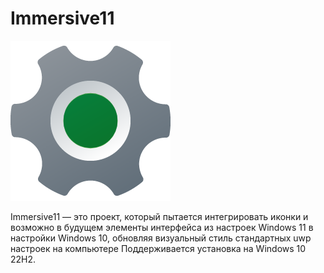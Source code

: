 # Immersive11
![Иконка](greensettings.png)

Immersive11 — это проект, который пытается интегрировать иконки и возможно в будущем элементы интерфейса из настроек Windows 11 в настройки Windows 10, обновляя визуальный стиль стандартных uwp настроек на компьютере
Поддерживается установка на Windows 10 22H2.
